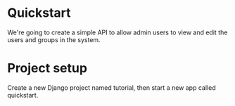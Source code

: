 # Quickstart
We're going to create a simple API to allow admin users to view and edit the users and groups in the system.

# Project setup
Create a new Django project named tutorial, then start a new app called quickstart.